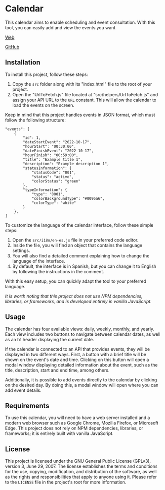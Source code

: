 # Calendar

This calendar aims to enable scheduling and event consultation. With this tool, you can easily add and view the events you want.

[Web](https://mangostar1.github.io/Calendar/)

[GitHub](https://github.com/Mangostar1/Calendar)

## Installation

To install this project, follow these steps:

1. Copy the `src` folder along with its "index.html" file to the root of your project.
2. Open the "UrlToFetch.js" file located at "src/helpers/UrlToFetch.js" and assign your API URL to the `URL` constant. This will allow the calendar to load the events on the screen.

Keep in mind that this project handles events in JSON format, which must follow the following structure:

```
"events": [
    {
        "id": 1,
        "dateStartEvent": "2022-10-17",
        "hourStart": "00:30:00",
        "dateFinishEvent": "2022-10-17",
        "hourFinish": "00:59:00",
        "title": "Example title 1",
        "description": "Example description 1",
        "statusInformation": {
            "statusCode": "001",
            "status": "activo",
            "colorStatus": "green"
        },
        "typeInformation": {
            "type": "0001",
            "colorBackgroundType": "#0096a6",
            "colorType": "white"
        }
    },
]
```

To customize the language of the calendar interface, follow these simple steps:

1. Open the `src/i18n/en-es.js` file in your preferred code editor.
2. Inside the file, you will find an object that contains the language settings.
3. You will also find a detailed comment explaining how to change the language of the interface.
4. By default, the interface is in Spanish, but you can change it to English by following the instructions in the comment.

With this easy setup, you can quickly adapt the tool to your preferred language.

*It is worth noting that this project does not use NPM dependencies, libraries, or frameworks, and is developed entirely in vanilla JavaScript.*

## Usage

The calendar has four available views: daily, weekly, monthly, and yearly. Each view includes two buttons to navigate between calendar dates, as well as an h1 header displaying the current date.

If the calendar is connected to an API that provides events, they will be displayed in two different ways. First, a button with a brief title will be shown on the event's date and time. Clicking on this button will open a modal window displaying detailed information about the event, such as the title, description, start and end time, among others.

Additionally, it is possible to add events directly to the calendar by clicking on the desired day. By doing this, a modal window will open where you can add event details.

## Requirements

To use this calendar, you will need to have a web server installed and a modern web browser such as Google Chrome, Mozilla Firefox, or Microsoft Edge. This project does not rely on NPM dependencies, libraries, or frameworks; it is entirely built with vanilla JavaScript.

## License

This project is licensed under the GNU General Public License (GPLv3), version 3, June 29, 2007. The license establishes the terms and conditions for the use, copying, modification, and distribution of the software, as well as the rights and responsibilities that apply to anyone using it. Please refer to the `LICENSE` file in the project's root for more information.